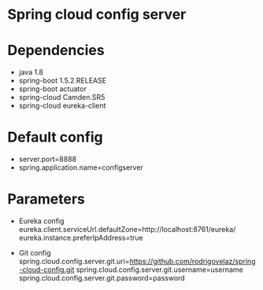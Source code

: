 # Spring cloud config server

# Dependencies

- java 1.8
- spring-boot 1.5.2.RELEASE
- spring-boot actuator
- spring-cloud Camden.SR5
- spring-cloud eureka-client

# Default config 

- server.port=8888
- spring.application.name=configserver

# Parameters

- Eureka config
eureka.client.serviceUrl.defaultZone=http://localhost:8761/eureka/
eureka.instance.preferIpAddress=true

- Git config
spring.cloud.config.server.git.uri=https://github.com/rodrigovelaz/spring-cloud-config.git 
spring.cloud.config.server.git.username=username
spring.cloud.config.server.git.password=password